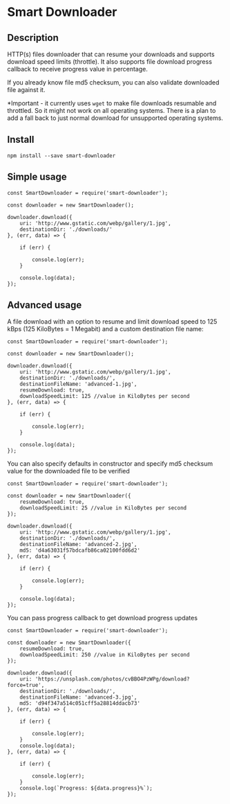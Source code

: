 
# Smart Downloader

## Description
HTTP(s) files downloader that can resume your downloads and supports download speed limits (throttle).
It also supports file download progress callback to receive progress value in percentage.

If you already know file md5 checksum, you can also validate downloaded file against it.

*Important - it currently uses `wget` to make file downloads resumable and throttled. So it might not work on all operating systems.
There is a plan to add a fall back to just normal download for unsupported operating systems.

## Install
```npm install --save smart-downloader```

## Simple usage
```
const SmartDownloader = require('smart-downloader');

const downloader = new SmartDownloader();

downloader.download({
    uri: 'http://www.gstatic.com/webp/gallery/1.jpg',
    destinationDir: './downloads/'
}, (err, data) => {

    if (err) {

        console.log(err);
    }

    console.log(data);
});
```

## Advanced usage
A file download with an option to resume and limit download speed to 125 kBps (125 KiloBytes = 1 Megabit) and a custom destination file name:
```
const SmartDownloader = require('smart-downloader');

const downloader = new SmartDownloader();

downloader.download({
    uri: 'http://www.gstatic.com/webp/gallery/1.jpg',
    destinationDir: './downloads/',
    destinationFileName: 'advanced-1.jpg',
    resumeDownload: true,
    downloadSpeedLimit: 125 //value in KiloBytes per second
}, (err, data) => {

    if (err) {

        console.log(err);
    }

    console.log(data);
});
```
You can also specify defaults in constructor and specify md5 checksum value for the downloaded file to be verified
```
const SmartDownloader = require('smart-downloader');

const downloader = new SmartDownloader({
    resumeDownload: true,
    downloadSpeedLimit: 25 //value in KiloBytes per second
});

downloader.download({
    uri: 'http://www.gstatic.com/webp/gallery/1.jpg',
    destinationDir: './downloads/',
    destinationFileName: 'advanced-2.jpg',
    md5: 'd4a63031f57bdcafb86ca02100fdd6d2'
}, (err, data) => {

    if (err) {

        console.log(err);
    }

    console.log(data);
});
```
You can pass progress callback to get download progress updates
```
const SmartDownloader = require('smart-downloader');

const downloader = new SmartDownloader({
    resumeDownload: true,
    downloadSpeedLimit: 250 //value in KiloBytes per second
});

downloader.download({
    uri: 'https://unsplash.com/photos/cvBBO4PzWPg/download?force=true',
    destinationDir: './downloads/',
    destinationFileName: 'advanced-3.jpg',
    md5: 'd94f347a514c051cff5a28814ddacb73'
}, (err, data) => {

    if (err) {

        console.log(err);
    }
    console.log(data);
}, (err, data) => {

    if (err) {

        console.log(err);
    }
    console.log(`Progress: ${data.progress}%`);
});
```